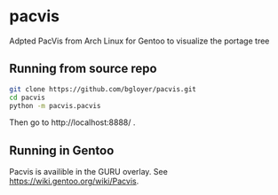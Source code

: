 # pacvis

Adpted PacVis from Arch Linux for Gentoo to visualize the portage tree

## Running from source repo

```bash
git clone https://github.com/bgloyer/pacvis.git
cd pacvis
python -m pacvis.pacvis
```

Then go to http://localhost:8888/ .

## Running in Gentoo

Pacvis is availible in the GURU overlay.  See https://wiki.gentoo.org/wiki/Pacvis.
